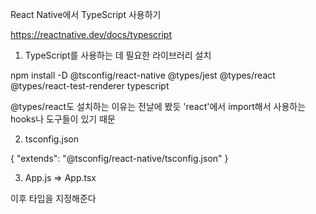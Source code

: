 React Native에서 TypeScript 사용하기

https://reactnative.dev/docs/typescript

1. TypeScript를 사용하는 데 필요한 라이브러리 설치

npm install -D @tsconfig/react-native @types/jest @types/react @types/react-test-renderer typescript

@types/react도 설치하는 이유는 전날에 봤듯 'react'에서 import해서 사용하는 hooks나 도구들이 있기 때문

2. tsconfig.json

{
"extends": "@tsconfig/react-native/tsconfig.json"
}

3. App.js => App.tsx

이후 타입을 지정해준다
